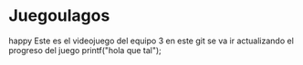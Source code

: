 # Juegoulagos
happy
Este es el videojuego del equipo 3 en este git se va ir actualizando el progreso del juego
printf("hola que tal");
